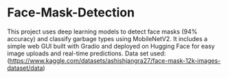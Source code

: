# Face-Mask-Detection
This project uses deep learning models to detect face masks (94% accuracy) and classify garbage types using MobileNetV2. It includes a simple web GUI built with Gradio and deployed on Hugging Face for easy image uploads and real-time predictions.
Data set used: (https://www.kaggle.com/datasets/ashishjangra27/face-mask-12k-images-dataset/data)
